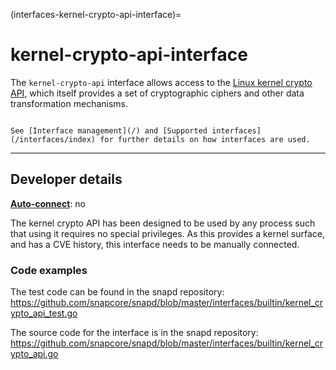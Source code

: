 (interfaces-kernel-crypto-api-interface)=
# kernel-crypto-api-interface

The `kernel-crypto-api` interface allows access to the [Linux kernel crypto API](https://www.kernel.org/doc/html/v4.11/crypto/index.html), which itself provides a set of cryptographic ciphers and other data transformation mechanisms.
 
```{tip}

See [Interface management](/) and [Supported interfaces](/interfaces/index) for further details on how interfaces are used.
```

---

<h2 id='heading--dev-details'>Developer details </h2>


**[Auto-connect](/t/interface-management/6154#heading--auto-connections)**: no</br>

The kernel crypto API has been designed to be used by any process such that using it requires no special privileges. As this provides a kernel surface, and has a CVE history, this interface needs to be manually connected.

### Code examples

The test code can be found in the snapd repository: https://github.com/snapcore/snapd/blob/master/interfaces/builtin/kernel_crypto_api_test.go

The source code for the interface is in the snapd repository: https://github.com/snapcore/snapd/blob/master/interfaces/builtin/kernel_crypto_api.go

